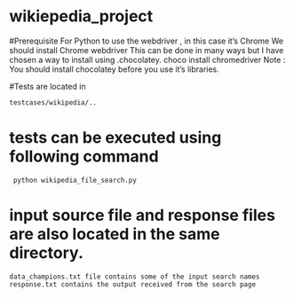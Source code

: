 # wikiepedia_project
#Prerequisite 
For Python to use the webdriver , in this case it’s Chrome
We should install Chrome webdriver
This can be done in many ways but I have chosen a way to install using .chocolatey.
choco install chromedriver
Note : You should install chocolatey before you use it’s libraries.

#Tests are located in 
```
testcases/wikipedia/..
```
# tests can be executed using following command
``` python wikipedia_file_search.py```
# input source file and response files are  also located in the same directory.
```
data_champions.txt file contains some of the input search names
response.txt contains the output received from the search page
```
